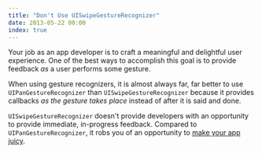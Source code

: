 ```yaml
---
title: "Don't Use UISwipeGestureRecognizer"
date: 2013-05-22 00:00
index: true
---
```


Your job as an app developer is to craft a meaningful and delightful user experience. One of the best ways to accomplish this goal is to provide feedback _as_ a user performs some gesture.

When using gesture recognizers, it is almost always far, far better to use `UIPanGestureRecognizer` than `UISwipeGestureRecognizer` because it provides callbacks _as the gesture takes place_ instead of after it is said and done.

`UISwipeGestureRecognizer` doesn't provide developers with an opportunity to provide immediate, in-progress feedback. Compared to `UIPanGestureRecognizer`, it robs you of an opportunity to [make your app juicy](http://www.youtube.com/watch?v=Fy0aCDmgnxg).

<!-- more -->

